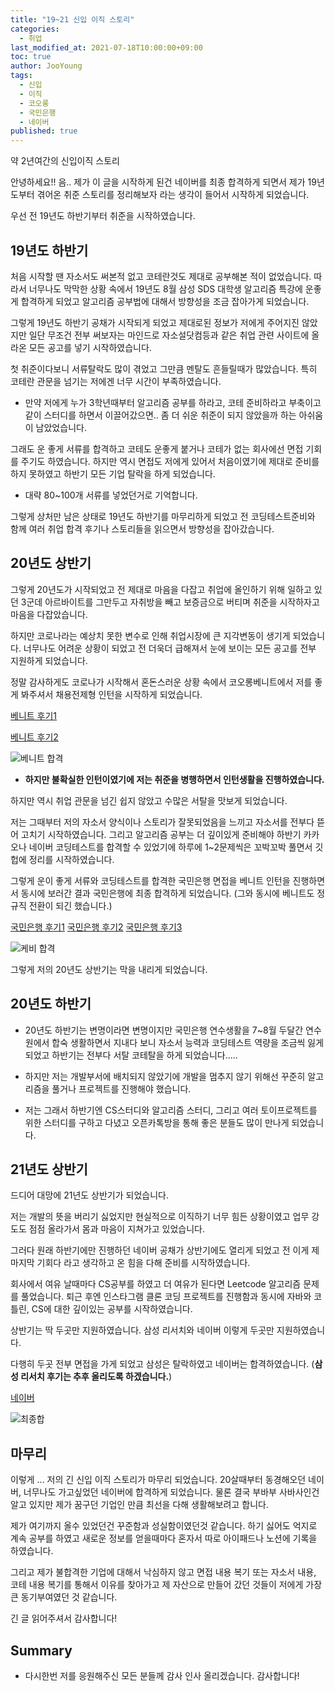 ```yaml
---
title: "19~21 신입 이직 스토리"
categories: 
  - 취업
last_modified_at: 2021-07-18T10:00:00+09:00
toc: true
author: JooYoung
tags: 
  - 신입
  - 이직
  - 코오롱
  - 국민은행
  - 네이버
published: true
---
```


약 2년여간의 신입이직 스토리

안녕하세요!! 음.. 제가 이 글을 시작하게 된건 네이버를 최종 합격하게 되면서 제가 19년도부터 겪어온 취준 스토리를 정리해보자 라는 생각이 들어서 시작하게 되었습니다. 

우선 전 19년도 하반기부터 취준을 시작하였습니다. 

## **19년도 하반기**

처음 시작할 땐 자소서도 써본적 없고 코테란것도 제대로 공부해본 적이 없었습니다. 따라서 너무나도 막막한 상황 속에서 19년도 8월 삼성 SDS 대학생 알고리즘 특강에 운좋게 합격하게 되었고 알고리즘 공부법에 대해서 방향성을 조금 잡아가게 되었습니다. 

그렇게 19년도 하반기 공채가 시작되게 되었고 제대로된 정보가 저에게 주어지진 않았지만 일단 무조건 전부 써보자는 마인드로 자소설닷컴등과 같은 취업 관련 사이트에 올라온 모든 공고를 넣기 시작하였습니다. 

첫 취준이다보니 서류탈락도 많이 겪었고 그만큼 멘탈도 흔들릴때가 많았습니다. 특히 코테란 관문을 넘기는 저에겐 너무 시간이 부족하였습니다. 
- 만약 저에게 누가 3학년때부터 알고리즘 공부를 하라고, 코테 준비하라고 부축이고 같이 스터디를 하면서 이끌어갔으면.. 좀 더 쉬운 취준이 되지 않았을까 하는 아쉬움이 남았었습니다. 

그래도 운 좋게 서류를 합격하고 코테도 운좋게 붙거나 코테가 없는 회사에선 면접 기회를 주기도 하였습니다. 하지만 역시 면접도 저에게 있어서 처음이였기에 제대로 준비를 하지 못하였고 하반기 모든 기업 탈락을 하게 되었습니다. 
- 대략 80~100개 서류를 넣었던거로 기억합니다. 

그렇게 상처만 남은 상태로 19년도 하반기를 마무리하게 되었고 전 코딩테스트준비와 함께 여러 취업 합격 후기나 스토리들을 읽으면서 방향성을 잡아갔습니다. 

## **20년도 상반기**

그렇게 20년도가 시작되었고 전 제대로 마음을 다잡고 취업에 올인하기 위해 일하고 있던 3군데 아르바이트를 그만두고 자취방을 빼고 보증금으로 버티며 취준을 시작하자고 마음을 다잡았습니다. 

하지만 코로나라는 예상치 못한 변수로 인해 취업시장에 큰 지각변동이 생기게 되었습니다. 너무나도 어려운 상황이 되었고 전 더욱더 급해져서 눈에 보이는 모든 공고를 전부 지원하게 되었습니다. 

정말 감사하게도 코로나가 시작해서 혼돈스러운 상황 속에서 코오롱베니트에서 저를 좋게 봐주셔서 채용전제형 인턴을 시작하게 되었습니다. 

[베니트 후기1](https://jooyoung1121.github.io/%EC%B7%A8%EC%97%85/20%EB%85%84%EB%8F%84-%EC%83%81%EB%B0%98%EA%B8%B0-%EC%BD%94%EC%98%A4%EB%A1%B1%EB%B2%A0%EB%8B%88%ED%8A%B8-%EC%B1%84%EC%9A%A9%ED%98%95%EC%9D%B8%ED%84%B4-%ED%9B%84%EA%B8%B0/)

[베니트 후기2](https://jooyoung1121.github.io/%EC%B7%A8%EC%97%85/20%EB%85%84%EB%8F%84-%EC%83%81%EB%B0%98%EA%B8%B0-%EC%BD%94%EC%98%A4%EB%A1%B1%EB%B2%A0%EB%8B%88%ED%8A%B8-2%EC%B0%A8%EB%A9%B4%EC%A0%91-%ED%9B%84%EA%B8%B0/)

![베니트 합격](/assets/images/취준/코오롱_최종합격.png)

- **하지만 불확실한 인턴이였기에 저는 취준을 병행하면서 인턴생활을 진행하였습니다.** 

하지만 역시 취업 관문을 넘긴 쉽지 않았고 수많은 서탈을 맛보게 되었습니다. 

저는 그때부터 저의 자소서 양식이나 스토리가 잘못되었음을 느끼고 자소서를 전부다 뜯어 고치기 시작하였습니다. 그리고 알고리즘 공부는 더 깊이있게 준비해야 하반기 카카오나 네이버 코딩테스트를 합격할 수 있었기에 하루에 1~2문제씩은 꼬박꼬박 풀면서 깃헙에 정리를 시작하였습니다. 

그렇게 운이 좋게 서류와 코딩테스트를 합격한 국민은행 면접을 베니트 인턴을 진행하면서 동시에 보러간 결과 국민은행에 최종 합격하게 되었습니다. (그와 동시에 베니트도 정규직 전환이 되긴 했습니다.)


[국민은행 후기1](https://jooyoung1121.github.io/%EC%B7%A8%EC%97%85/%EA%B5%AD%EB%AF%BC%EC%9D%80%ED%96%89-%ED%9B%84%EA%B8%B0/)
[국민은행 후기2](https://jooyoung1121.github.io/%EC%B7%A8%EC%97%85/20%EB%85%84%EB%8F%84-%EC%83%81%EB%B0%98%EA%B8%B0-%EA%B5%AD%EC%9D%80-%ED%9B%84%EA%B8%B02/)
[국민은행 후기3](https://jooyoung1121.github.io/%EC%B7%A8%EC%97%85/%EA%B5%AD%EB%AF%BC%EC%9D%80%ED%96%89-%EC%B5%9C%EC%A2%85/)

![케비 합격](/assets/images/취준/국민_최종합.png)

그렇게 저의 20년도 상반기는 막을 내리게 되었습니다. 

## 20년도 하반기

- 20년도 하반기는 변명이라면 변명이지만 국민은행 연수생활을 7~8월 두달간 연수원에서 합숙 생활하면서 지내다 보니 자소서 능력과 코딩테스트 역량을 조금씩 잃게 되었고 하반기는 전부다 서탈 코테탈을 하게 되었습니다..... 

- 하지만 저는 개발부서에 배치되지 않았기에 개발을 멈추지 않기 위해선 꾸준히 알고리즘을 풀거나 프로젝트를 진행해야 했습니다. 

- 저는 그래서 하반기엔 CS스터디와 알고리즘 스터디, 그리고 여러 토이프로젝트를 위한 스터디를 구하고 다녔고 오픈카톡방을 통해 좋은 분들도 많이 만나게 되었습니다. 

## 21년도 상반기

드디어 대망에 21년도 상반기가 되었습니다. 

저는 개발의 뜻을 버리기 싫었지만 현실적으로 이직하기 너무 힘든 상황이였고 업무 강도도 점점 올라가서 몸과 마음이 지쳐가고 있었습니다. 

그러다 원래 하반기에만 진행하던 네이버 공채가 상반기에도 열리게 되었고 전 이게 제 마지막 기회다 라고 생각하고 온 힘을 다해 준비를 시작하였습니다. 

회사에서 여유 날때마다 CS공부를 하였고 더 여유가 된다면 Leetcode 알고리즘 문제를 풀었습니다. 퇴근 후엔 인스타그램 클론 코딩 프로젝트를 진행함과 동시에 자바와 코틀린, CS에 대한 깊이있는 공부를 시작하였습니다. 

상반기는 딱 두곳만 지원하였습니다. 삼성 리서치와 네이버 이렇게 두곳만 지원하였습니다. 

다행히 두곳 전부 면접을 가게 되었고 삼성은 탈락하였고 네이버는 합격하였습니다. (**삼성 리서치 후기는 추후 올리도록 하겠습니다.**)

[네이버](https://jooyoung1121.github.io/%EC%B7%A8%EC%97%85/%EB%84%A4%EC%9D%B4%EB%B2%84-%ED%9B%84%EA%B8%B0/)

![최종합](/assets/images/취준/최합.PNG)

## 마무리

이렇게 ... 저의 긴 신입 이직 스토리가 마무리 되었습니다. 20살때부터 동경해오던 네이버, 너무나도 가고싶었던 네이버에 합격하게 되었습니다. 물론 결국 부바부 사바사인건 알고 있지만 제가 꿈구던 기업인 만큼 최선을 다해 생활해보려고 합니다. 

제가 여기까지 올수 있었던건 꾸준함과 성실함이였던것 같습니다. 하기 싫어도 억지로 계속 공부를 하였고 새로운 정보를 얻을때마다 혼자서 따로 아이패드나 노션에 기록을 하였습니다. 

그리고 제가 불합격한 기업에 대해서 낙심하지 않고 면접 내용 복기 또는 자소서 내용, 코테 내용 복기를 통해서 이유를 찾아가고 제 자산으로 만들어 갔던 것들이 저에게 가장 큰 동기부여였던 것 같습니다. 

긴 글 읽어주셔서 감사합니다!



## Summary
- 다시한번 저를 응원해주신 모든 분들께 감사 인사 올리겠습니다. 감사합니다!
